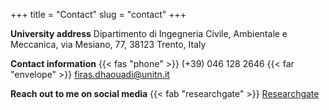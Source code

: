 +++
title = "Contact"
slug = "contact"
+++


**University address**
Dipartimento di Ingegneria Civile, Ambientale e Meccanica,
via Mesiano, 77, 38123 Trento, Italy

**Contact information**
{{< fas "phone" >}} (+39) 046 128 2646 
{{< far "envelope" >}} [firas.dhaouadi@unitn.it](mailto:firas.dhaouadi@unitn.it)

**Reach out to me on social media**
{{< fab "researchgate" >}} [Researchgate](https://www.researchgate.net/profile/Firas-Dhaouadi) 